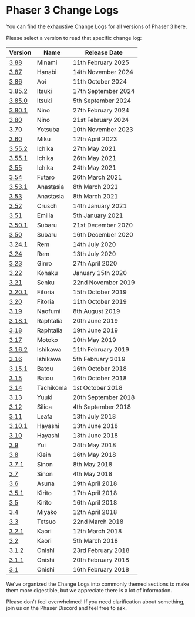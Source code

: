 # Phaser 3 Change Logs

You can find the exhaustive Change Logs for all versions of Phaser 3 here.

Please select a version to read that specific change log:

| Version | Name | Release Date |
| ------- | ---- | ------------ |
| [3.88](changelog/3.88/CHANGELOG-v3.88.md) | Minami | 11th February 2025 |
| [3.87](changelog/3.87/CHANGELOG-v3.87.md) | Hanabi | 14th November 2024 |
| [3.86](changelog/3.86/CHANGELOG-v3.86.md) | Aoi | 11th October 2024 |
| [3.85.2](changelog/3.85.2/CHANGELOG-v3.85.2.md) | Itsuki | 17th September 2024 |
| [3.85.0](changelog/3.85/CHANGELOG-v3.85.md) | Itsuki | 5th September 2024 |
| [3.80.1](changelog/3.80.1/CHANGELOG-v3.80.1.md) | Nino | 27th February 2024 |
| [3.80](changelog/3.80/CHANGELOG-v3.80.md) | Nino | 21st February 2024 |
| [3.70](changelog/3.70/CHANGELOG-v3.70.md) | Yotsuba | 10th November 2023 |
| [3.60](changelog/3.60/CHANGELOG-v3.60.md) | Miku | 12th April 2023 |
| [3.55.2](changelog/3.55.2/CHANGELOG-v3.55.2.md) | Ichika | 27th May 2021 |
| [3.55.1](changelog/3.55.1/CHANGELOG-v3.55.1.md) | Ichika | 26th May 2021 |
| [3.55](changelog/3.55/CHANGELOG-v3.55.md) | Ichika | 24th May 2021 |
| [3.54](changelog/3.54/CHANGELOG-v3.54.md) | Futaro | 26th March 2021 |
| [3.53.1](changelog/3.53.1/CHANGELOG-v3.53.1.md) | Anastasia | 8th March 2021 |
| [3.53](changelog/3.53/CHANGELOG-v3.53.md) | Anastasia | 8th March 2021 |
| [3.52](changelog/3.52/CHANGELOG-v3.52.md) | Crusch | 14th January 2021 |
| [3.51](changelog/3.51/CHANGELOG-v3.51.md) | Emilia | 5th January 2021 |
| [3.50.1](changelog/3.50.1/CHANGELOG-v3.50.1.md) | Subaru | 21st December 2020 |
| [3.50](changelog/3.50/CHANGELOG-v3.50.md) | Subaru | 16th December 2020 |
| [3.24.1](changelog/3.24.1/CHANGELOG-v3.24.1.md) | Rem | 14th July 2020 |
| [3.24](changelog/3.24/CHANGELOG-v3.24.md) | Rem | 13th July 2020 |
| [3.23](changelog/3.23/CHANGELOG-v3.23.md) | Ginro | 27th April 2020 |
| [3.22](changelog/3.22/CHANGELOG-v3.22.md) | Kohaku | January 15th 2020 |
| [3.21](changelog/3.21/CHANGELOG-v3.21.md) | Senku | 22nd November 2019 |
| [3.20.1](changelog/3.20.1/CHANGELOG-v3.20.1.md) | Fitoria | 15th October 2019 |
| [3.20](changelog/3.20/CHANGELOG-v3.20.md) | Fitoria | 11th October 2019 |
| [3.19](changelog/3.19/CHANGELOG-v3.19.md) | Naofumi | 8th August 2019 |
| [3.18.1](changelog/3.18.1/CHANGELOG-v3.18.1.md) | Raphtalia | 20th June 2019 |
| [3.18](changelog/3.18/CHANGELOG-v3.18.md) | Raphtalia | 19th June 2019 |
| [3.17](changelog/3.17/CHANGELOG-v3.17.md) | Motoko | 10th May 2019 |
| [3.16.2](changelog/3.16.2/CHANGELOG-v3.16.2.md) | Ishikawa | 11th February 2019 |
| [3.16](changelog/3.16/CHANGELOG-v3.16.md) | Ishikawa | 5th February 2019 |
| [3.15.1](changelog/3.15.1/CHANGELOG-v3.15.1.md) | Batou | 16th October 2018 |
| [3.15](changelog/3.15/CHANGELOG-v3.15.md) | Batou | 16th October 2018 |
| [3.14](changelog/3.14/CHANGELOG-v3.14.md) | Tachikoma | 1st October 2018 |
| [3.13](changelog/3.13/CHANGELOG-v3.13.md) | Yuuki | 20th September 2018 |
| [3.12](changelog/3.12/CHANGELOG-v3.12.md) | Silica | 4th September 2018 |
| [3.11](changelog/3.11/CHANGELOG-v3.11.md) | Leafa | 13th July 2018 |
| [3.10.1](changelog/3.10.1/CHANGELOG-v3.10.1.md) | Hayashi | 13th June 2018 |
| [3.10](changelog/3.10/CHANGELOG-v3.10.md) | Hayashi | 13th June 2018 |
| [3.9](changelog/3.9/CHANGELOG-v3.9.md) | Yui | 24th May 2018 |
| [3.8](changelog/3.8/CHANGELOG-v3.8.md) | Klein | 16th May 2018 |
| [3.7.1](changelog/3.7.1/CHANGELOG-v3.7.1.md) | Sinon | 8th May 2018 |
| [3.7](changelog/3.7/CHANGELOG-v3.7.md) | Sinon | 4th May 2018 |
| [3.6](changelog/3.6/CHANGELOG-v3.6.md) | Asuna | 19th April 2018 |
| [3.5.1](changelog/3.5.1/CHANGELOG-v3.5.1.md) | Kirito | 17th April 2018 |
| [3.5](changelog/3.5/CHANGELOG-v3.5.md) | Kirito | 16th April 2018 |
| [3.4](changelog/3.4/CHANGELOG-v3.4.md) | Miyako | 12th April 2018 |
| [3.3](changelog/3.3/CHANGELOG-v3.3.md) | Tetsuo | 22nd March 2018 |
| [3.2.1](changelog/3.2.1/CHANGELOG-v3.2.1.md) | Kaori | 12th March 2018 |
| [3.2](changelog/3.2/CHANGELOG-v3.2.md) | Kaori | 5th March 2018 |
| [3.1.2](changelog/3.1.2/CHANGELOG-v3.1.2.md) | Onishi | 23rd February 2018 |
| [3.1.1](changelog/3.1.1/CHANGELOG-v3.1.1.md) | Onishi | 20th February 2018 |
| [3.1](changelog/3.1/CHANGELOG-v3.1.md) | Onishi | 16th February 2018 |

We've organized the Change Logs into commonly themed sections to make them more digestible, but we appreciate there is a lot of information.

Please don't feel overwhelmed! If you need clarification about something, join us on the Phaser Discord and feel free to ask.
